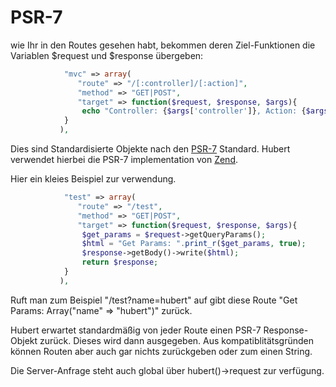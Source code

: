 # PSR-7

wie Ihr in den Routes gesehen habt, bekommen deren Ziel-Funktionen die Variablen $request und $response übergeben:
```php
            "mvc" => array(
               "route" => "/[:controller]/[:action]", 
               "method" => "GET|POST", 
               "target" => function($request, $response, $args){
                echo "Controller: {$args['controller']}, Action: {$args['action']}";
            }
           ),
```

Dies sind Standardisierte Objekte nach den [PSR-7](http://www.php-fig.org/psr/psr-7/) Standard.
Hubert verwendet hierbei die PSR-7 implementation von [Zend](https://zendframework.github.io/zend-diactoros/).

Hier ein kleies Beispiel zur verwendung.
```php
            "test" => array(
               "route" => "/test", 
               "method" => "GET|POST", 
               "target" => function($request, $response, $args){
                $get_params = $request->getQueryParams();
                $html = "Get Params: ".print_r($get_params, true);
                $response->getBody()->write($html);
                return $response;
            }
           ),
```
Ruft man zum Beispiel "/test?name=hubert" auf gibt diese Route "Get Params: Array("name" => "hubert")" zurück.

Hubert erwartet standardmäßig von jeder Route einen PSR-7 Response-Objekt zurück.
Dieses wird dann ausgegeben.
Aus kompatiblitätsgründen können Routen aber auch gar nichts zurückgeben oder zum einen String.

Die Server-Anfrage steht auch global über hubert()->request zur verfügung.

